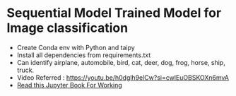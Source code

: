 # Sequential Model Trained Model for Image classification

- Create Conda env with Python and taipy
- Install all dependencies from requirements.txt
- Can identify airplane, automobile, bird, cat, deer, dog, frog, horse, ship, truck.
- Video Referred : https://youtu.be/h0dglh9elCw?si=cwlEuOBSKOXn6mvA
- [Read this Jupyter Book For Working](NeuralNetworkBuilder.ipynb)
